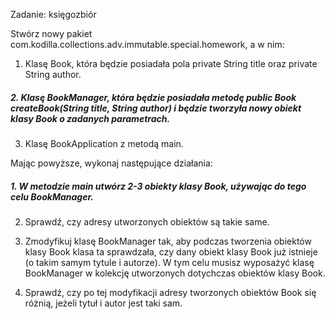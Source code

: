 Zadanie: księgozbiór

Stwórz nowy pakiet com.kodilla.collections.adv.immutable.special.homework, a w nim:

1. Klasę Book, która będzie posiadała pola private String title oraz private String author.

<h5>2. Klasę BookManager, która będzie posiadała metodę public Book createBook(String title, String author) i będzie tworzyła nowy obiekt klasy Book o zadanych parametrach.</h5>

3. Klasę BookApplication z metodą main.

Mając powyższe, wykonaj następujące działania:

<h5>1. W metodzie main utwórz 2-3 obiekty klasy Book, używając do tego celu BookManager.</h5>

2. Sprawdź, czy adresy utworzonych obiektów są takie same.

3. Zmodyfikuj klasę BookManager tak, aby podczas tworzenia obiektów klasy Book klasa ta sprawdzała, czy dany obiekt klasy Book już istnieje (o takim samym tytule i autorze). W tym celu musisz wyposażyć klasę BookManager w kolekcję utworzonych dotychczas obiektów klasy Book.

4. Sprawdź, czy po tej modyfikacji adresy tworzonych obiektów Book się różnią, jeżeli tytuł i autor jest taki sam.

